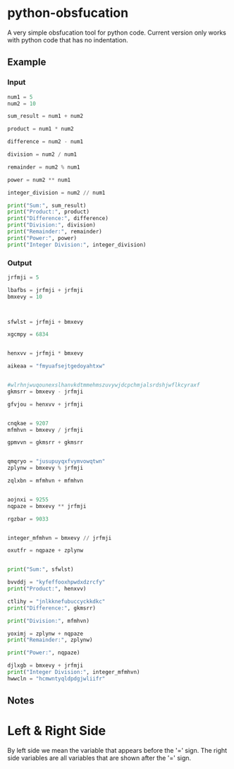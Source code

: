 # python-obsfucation
A very simple obsfucation tool for python code. Current version only works with python code that has no indentation.

## Example
### Input
```python
num1 = 5
num2 = 10

sum_result = num1 + num2

product = num1 * num2

difference = num2 - num1

division = num2 / num1

remainder = num2 % num1

power = num2 ** num1

integer_division = num2 // num1

print("Sum:", sum_result)
print("Product:", product)
print("Difference:", difference)
print("Division:", division)
print("Remainder:", remainder)
print("Power:", power)
print("Integer Division:", integer_division)
```
### Output
```python
jrfmji = 5

lbafbs = jrfmji + jrfmji
bmxevy = 10



sfwlst = jrfmji + bmxevy

xgcmpy = 6834


henxvv = jrfmji * bmxevy

aikeaa = "fmyuafsejtgedoyahtxw"


#wlrhnjwuqounexslhanvkdtmmehmszuvywjdcpchmjalsrdshjwflkcyraxf
gkmsrr = bmxevy - jrfmji

gfvjou = henxvv + jrfmji


cnqkae = 9207
mfmhvn = bmxevy / jrfmji

gpmvvn = gkmsrr + gkmsrr


qmqryo = "jusupuyqxfvymvowqtwn"
zplynw = bmxevy % jrfmji

zqlxbn = mfmhvn + mfmhvn


aojnxi = 9255
nqpaze = bmxevy ** jrfmji

rgzbar = 9033


integer_mfmhvn = bmxevy // jrfmji

oxutfr = nqpaze + zplynw


print("Sum:", sfwlst)

bvvddj = "kyfeffooxhpwdxdzrcfy"
print("Product:", henxvv)

ctlihy = "jnlkknefubuccyckkdkc"
print("Difference:", gkmsrr)

print("Division:", mfmhvn)

yoximj = zplynw + nqpaze
print("Remainder:", zplynw)

print("Power:", nqpaze)

djlxgb = bmxevy + jrfmji
print("Integer Division:", integer_mfmhvn)
hwwcln = "hcmwntyqldpdgjwliifr"

```
## Notes
# Left & Right Side
By left side we mean the variable that appears before the '=' sign. The right side variables are all variables that are shown after the '=' sign.